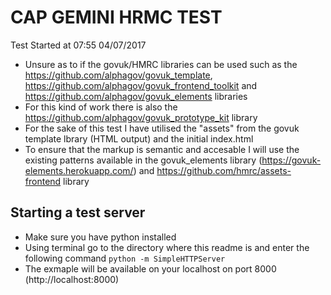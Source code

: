 # CAP GEMINI HRMC TEST
Test Started at 07:55 04/07/2017

* Unsure as to if the govuk/HMRC libraries can be used such as the https://github.com/alphagov/govuk_template, https://github.com/alphagov/govuk_frontend_toolkit and https://github.com/alphagov/govuk_elements libraries
* For this kind of work there is also the https://github.com/alphagov/govuk_prototype_kit library
* For the sake of this test I have utilised the "assets" from the govuk template lbrary (HTML output) and the initial index.html
* To ensure that the markup is semantic and accesable I will use the existing patterns available in the govuk_elements library (https://govuk-elements.herokuapp.com/) and https://github.com/hmrc/assets-frontend library

## Starting a test server
* Make sure you have python installed
* Using terminal go to the directory where this readme is and enter the following command `python -m SimpleHTTPServer`
* The exmaple will be available on your localhost on port 8000 (http://localhost:8000)

